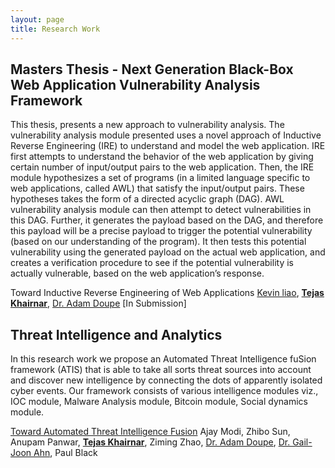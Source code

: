 ```yaml
---
layout: page
title: Research Work
---
```


<h2><b>Masters Thesis - Next Generation Black-Box Web Application Vulnerability Analysis Framework </b></h2>
<p>
This thesis, presents a new approach to vulnerability analysis. The vulnerability analysis module presented uses a novel approach of Inductive Reverse Engineering (IRE) to understand and model the web application. IRE first attempts to understand the behavior of the web application by giving certain number of input/output pairs to the web application. Then, the IRE module hypothesizes a set of programs (in a limited language specific to web applications, called AWL) that satisfy the input/output pairs. These hypotheses takes the form of a directed acyclic graph (DAG). AWL vulnerability analysis module can then attempt to detect vulnerabilities in this DAG. Further, it generates the payload based on the DAG, and therefore this payload will be a precise payload to trigger the potential vulnerability (based on our understanding of the program). It then tests this potential vulnerability using the generated payload on the actual web application, and creates a verification procedure to see if the potential vulnerability is actually vulnerable, based on the web application’s response.</p>

Toward Inductive Reverse Engineering of Web Applications
[Kevin liao](http://kevinliao.me), <b>[Tejas Khairnar](http://tejas619.github.io)</b>, [Dr. Adam Doupe](http://adamdoupe.com) [In Submission]



<h2><b>Threat Intelligence and Analytics</b></h2>
<p>In this research work we propose an Automated Threat Intelligence fuSion framework (ATIS) that is able to take all sorts threat sources into account and discover new intelligence by connecting the dots of apparently isolated cyber events. Our framework consists of various intelligence modules viz., IOC module, Malware Analysis module, Bitcoin module, Social dynamics module.</p>

[Toward Automated Threat Intelligence Fusion](http://sefcom.asu.edu/publications/towards-automated-threat-intelligence-fusion-cic2016.pdf)
Ajay Modi, Zhibo Sun, Anupam Panwar, <b>[Tejas Khairnar](http://tejas619.github.io)</b>, Ziming Zhao, [Dr. Adam Doupe](http://adamdoupe.com), [Dr. Gail-Joon Ahn](http://www.public.asu.edu/~gahn1/), Paul Black
